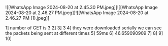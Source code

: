
![[WhatsApp Image 2024-08-20 at 2.45.30 PM.jpeg]]![[WhatsApp Image 2024-08-20 at 2.46.27 PM.jpeg]]![[WhatsApp Image 2024-08-20 at 2.46.27 PM (1).jpeg]]

1] number of GET is 3
2] 
3] 3
4] they were downloaded serially we can see the packets being sent at different times
5] 59ms
6] 46.659090909
7] 
8]
9]
10]